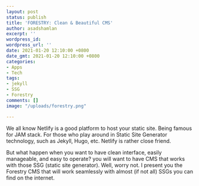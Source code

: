 ```yaml
---
layout: post
status: publish
title: 'FORESTRY: Clean & Beautiful CMS'
author: asadshamlan
excerpt: ''
wordpress_id: 
wordpress_url: ''
date: 2021-01-20 12:10:00 +0800
date_gmt: 2021-01-20 12:10:00 +0800
categories:
- Apps
- Tech
tags:
- jekyll
- SSG
- Forestry
comments: []
image: "/uploads/forestry.png"

---
```

We all know Netlify is a good platform to host your static site. Being famous for JAM stack. For those who play around in Static Site Generator technology, such as Jekyll, Hugo, etc. Netlify is rather close friend. 

But what happen when you want to have clean interface, easily manageable, and easy to operate? you will want to have CMS that works with those SSG (static site generator). Well, worry not. I present you the Forestry CMS that will work seamlessly with almost (if not all) SSGs you can find on the internet.